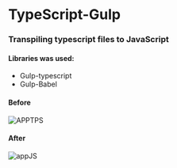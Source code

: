 # TypeScript-Gulp

### Transpiling typescript files to JavaScript

#### Libraries was used:

* Gulp-typescript
* Gulp-Babel

#### Before 
![APPTPS](https://user-images.githubusercontent.com/68708850/88976148-f0c8be00-d291-11ea-9c35-10d2a67b5fee.png)

#### After
![appJS](https://user-images.githubusercontent.com/68708850/88976165-f9b98f80-d291-11ea-954e-8e0a268dc758.png)
